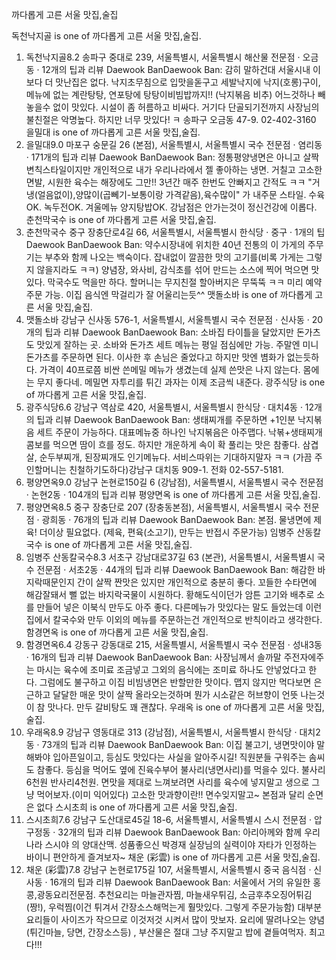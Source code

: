 까다롭게 고른 서울 맛집,술집

독천낙지골 is one of 까다롭게 고른 서울 맛집,술집.
1. 독천낙지골8.2
송파구 중대로 239, 서울특별시, 서울특별시
해산물 전문점 · 오금동 · 12개의 팁과 리뷰
Daewook BanDaewook Ban: 감히 말하건대 서울시내 이보다 더 맛난집은 없다. 낙지초무침으로 입맛을돋구고 세발낙지에 낙지(호롱)구이, 메뉴에 없는 계란탕탕, 연포탕에 탕탕이비빔밥까지!! (낙지볶음 비추) 어느것하나 빼놓을수 없이 맛있다. 시설이 좀 허름하고 비싸다. 거기다 단골되기전까지 사장님의 불친절은 악명높다. 하지만 너무 맛있다! ㅋ 송파구 오금동 47-9. 02-402-3160
을밀대 is one of 까다롭게 고른 서울 맛집,술집.
2. 을밀대9.0
마포구 숭문길 26 (본점), 서울특별시, 서울특별시
국수 전문점 · 염리동 · 171개의 팁과 리뷰
Daewook BanDaewook Ban: 정통평양냉면은 아니고 살짝 변칙스타일이지만 개인적으로 내가 우리나라에서 젤 좋아하는 냉면. 거칠고 고소한 면발, 시원한 육수는 해장에도 그만!! 3년간 매주 한번도 안빠지고 간적도 ㅋㅋ "거냉(얼음없이),양많이(곱뻬기-보통이랑 가격같음),육수많이" 가 내주문 스타일. 수육OK. 녹두전OK. 겨울메뉴 양지탕밥OK. 강남점은 안가는것이 정신건강에 이롭다.
춘천막국수 is one of 까다롭게 고른 서울 맛집,술집.
3. 춘천막국수
중구 장충단로4길 66, 서울특별시, 서울특별시
한식당 · 중구 · 1개의 팁
Daewook BanDaewook Ban: 약수시장내에 위치한 40년 전통의 이 가게의 주무기는 부추와 함께 나오는 백숙이다. 잡내없이 깔끔한 맛의 고기를(비록 가게는 그렇지 않을지라도 ㅋㅋ) 양념장, 와사비, 감식초를 섞어 만드는 소스에 찍어 먹으면 맛있다. 막국수도 먹을만 하다. 할머니는 무지친절 할아버지은 무뚝뚝 ㅋㅋ 미리 예약주문 가능. 이집 음식엔 막걸리가 잘 어울리는듯^^
맷돌소바 is one of 까다롭게 고른 서울 맛집,술집.
4. 맷돌소바
강남구 신사동 576-1, 서울특별시, 서울특별시
국수 전문점 · 신사동 · 20개의 팁과 리뷰
Daewook BanDaewook Ban: 소바집 타이틀을 달았지만 돈가츠도 맛있게 잘하는 곳. 소바와 돈가츠 세트 메뉴는 평일 점심에만 가능. 주말엔 미니 돈가츠를 주문하면 된다. 이사한 후 손님은 줄었다고 하지만 맛엔 볌화가 없는듯하다. 가격이 40프로쯤 비싼 쓴메밀 메뉴가 생겼는데 실제 쓴맛은 나지 않는다. 몸에는 무지 좋다네. 메밀면 자투리를 튀긴 과자는 이제 조금씩 내준다.
광주식당 is one of 까다롭게 고른 서울 맛집,술집.
5. 광주식당6.6
강남구 역삼로 420, 서울특별시, 서울특별시
한식당 · 대치4동 · 12개의 팁과 리뷰
Daewook BanDaewook Ban: 생태찌개를 주문하면 +1인분 낙지볶음 세트 주문이 가능하다. 대표메뉴중 하나인 낙지볶음은 아주맵다. 낙볶+생태찌개 콤보를 먹으면 땀이 흐를 정도. 하지만 개운하게 속이 확 풀리는 맛은 참좋다. 삼겹살, 순두부찌개, 된장찌개도 인기메뉴다. 서비스따위는 기대하지말자 ㅋㅋ (가끔 주인할머니는 친철하기도하다)강남구 대치동 909-1. 전화 02-557-5181.
6. 평양면옥9.0
강남구 논현로150길 6 (강남점), 서울특별시, 서울특별시
국수 전문점 · 논현2동 · 104개의 팁과 리뷰
평양면옥 is one of 까다롭게 고른 서울 맛집,술집.
7. 평양면옥8.5
중구 장충단로 207 (장충동본점), 서울특별시, 서울특별시
국수 전문점 · 광희동 · 76개의 팁과 리뷰
Daewook BanDaewook Ban: 본점. 물냉면에 제육! 더이상 필요없다. (제육, 편육(소고기), 만두는 반접시 주문가능)
임병주 산동칼국수 is one of 까다롭게 고른 서울 맛집,술집.
8. 임병주 산동칼국수8.3
서초구 강남대로37길 63 (본관), 서울특별시, 서울특별시
국수 전문점 · 서초2동 · 44개의 팁과 리뷰
Daewook BanDaewook Ban: 해감한 바지락때문인지 간이 살짝 짠맛은 있지만 개인적으로 충분히 좋다. 꼬들한 수타면에 해감잘돼서 뻘 없는 바지락국물이 시원하다. 황해도식이던가 암튼 고기와 배추로 소를 만들어 넣은 이북식 만두도 아주 좋다. 다른메뉴가 맛있다는 말도 들었는데 이런집에서 칼국수와 만두 이외의 메뉴를 주문하는건 개인적으로 반칙이라고 생각한다.
함경면옥 is one of 까다롭게 고른 서울 맛집,술집.
9. 함경면옥6.4
강동구 강동대로 215, 서울특별시, 서울특별시
국수 전문점 · 성내3동 · 16개의 팁과 리뷰
Daewook BanDaewook Ban: 사장님께서 솔까말 주전자에주는 마시는 육수에 조미료 조금넣고 그외의 음식에는 조미료 하나도 안넣었다고 한다. 그럼에도 불구하고 이집 비빔냉면은 반할만한 맛이다. 맵지 않지만 먹다보면 은근하고 달달한 매운 맛이 살짝 올라오는것하며 뭔가 시소같은 허브향이 언뜻 나는것이 참 맛나다. 만두 갈비탕도 꽤 괜찮다.
우래옥 is one of 까다롭게 고른 서울 맛집,술집.
10. 우래옥8.9
강남구 영동대로 313 (강남점), 서울특별시, 서울특별시
한식당 · 대치2동 · 73개의 팁과 리뷰
Daewook BanDaewook Ban: 이집 불고기, 냉면맛이야 말해봐야 입아픈일이고, 등심도 맛있다는 사실을 알아주시길! 직원분들 구워주는 솜씨도 참좋다. 등심을 먹어도 옆에 진육수부어 불사리(냉면사리)를 먹을수 있다. 불사리 6천원 반사리4천원. 면맛을 제대로 느껴보려면 사리를 육수에 넣지말고 생으로 그냥 먹어보자.(이미 익어있다) 고소한 맛과향이란!! 면수잊지말고~ 본점과 달리 순면은 없다
스시초희 is one of 까다롭게 고른 서울 맛집,술집.
11. 스시초희7.6
강남구 도산대로45길 18-6, 서울특별시, 서울특별시
스시 전문점 · 압구정동 · 32개의 팁과 리뷰
Daewook BanDaewook Ban: 아리아께와 함께 우리나라 스시야 의 양대산맥. 성품좋으신 박경재 실장님의 실력이야 자타가 인정하는 바이니 편안하게 즐겨보자~
채운 (彩雲) is one of 까다롭게 고른 서울 맛집,술집.
12. 채운 (彩雲)7.8
강남구 논현로175길 107, 서울특별시, 서울특별시
중국 음식점 · 신사동 · 16개의 팁과 리뷰
Daewook BanDaewook Ban: 서울에서 거의 유일한 홍콩,광동요리전문점. 추천요리는 마늘관자찜, 마늘새우튀김, 소금후추오징어튀김(짱!), 우럭찜(이건 튀겨서 간장소스해먹는게 훨맛있다. 그렇게 주문가능함) 대부분 요리들이 사이즈가 작으므로 이것저것 시켜서 많이 맛보자. 요리에 딸려나오는 양념 (튀긴마늘, 당면, 간장소스등) , 부산물은 절대 그냥 주지말고 밥에 곁들여먹자. 최고다!!!
